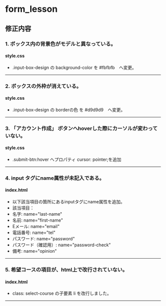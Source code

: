 # form_lesson
## 修正内容
### 1. ボックス内の背景色がモデルと異なっている。
 #### style.css
 - .input-box-design の background-color を #fbfbfb　へ変更。
----------
### 2. ボックスの外枠が消えている。
 #### style.css
 - .input-box-design の borderの色 を #d9d9d9　へ変更。
----------
### 3. 「アカウント作成」 ボタンへhoverした際にカーソルが変わっていない。
 #### style.css
 - .submit-btn:hover へプロパティ cursor: pointer;を追加
---------- 
### 4. input タグにname属性が未記入である。
 #### index.html
 - 以下該当項目の箇所にあるinputタグにname属性を追加。
 - 該当項目：
 - 名字: name="last-name"
 - 名前: name="first-name"
 - Eメール: name="email" 
 - 電話番号: name="tel" 
 - パスワード: name="password"
 - パスワード（確認用）: name="password-check"
 - 備考: name="opinion"
---------- 
### 5. 希望コースの項目が、html上で改行されていない。
 #### index.html
 - class: select-course の子要素 li を改行しました。
---------- 
